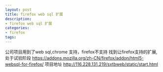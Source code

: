 ```yaml
---
layout: post
title: firefox web sql 扩展
description:
- firefox web sql 扩展
categories:
- firefox
tags:
---
```

公司项目用到了web sql,chrome 支持，firefox不支持
找到让firefox支持的扩展,处于试验阶段
https://addons.mozilla.org/zh-CN/firefox/addon/html5-websql-for-firefox/
项目地址
http://116.228.131.219/sxtbweb/static/start.html